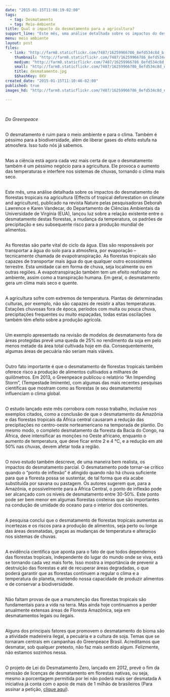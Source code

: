 ```yaml
---
date: "2015-01-15T11:08:19-02:00"
tags:
  - tag: Desmatamento
  - tag: Meio-Ambiente
title: Qual o impacto do desmatamento para a agricultura?
support_line: "Este mês, uma análise detalhada sobre os impactos do desmatamento na agricultura lançou luz sobre o risco para a produção mundial de alimentos."
menu: meio ambiente
layout: post
files:
  - link: "http://farm8.staticflickr.com/7487/16259966786_8efd534c8d_b.jpg"
    thumbnail: "http://farm8.staticflickr.com/7487/16259966786_8efd534c8d_t.jpg"
    medium: "http://farm8.staticflickr.com/7487/16259966786_8efd534c8d_z.jpg"
    small: "http://farm8.staticflickr.com/7487/16259966786_8efd534c8d_n.jpg"
    title: desmatamento.jpg
    $$hashKey: 0XV
created_date: "2015-01-15T11:10:46-02:00"
published: true
images_hd: "http://farm8.staticflickr.com/7487/16259966786_8efd534c8d_n.jpg"

---
```

<div id="content-header">
<div id="content-title">
<p>&nbsp;</p>
</div>
</div>

<div id="content-area">
<div id="default-content">
<div id="node-16940">
<div>
<div>
<p><em>Do Greenpeace</em></p>

<p><br />
O desmatamento &eacute; ruim para o meio ambiente e para o clima. Tamb&eacute;m &eacute; p&eacute;ssimo para a biodiversidade, al&eacute;m de liberar gases do efeito estufa na atmosfera. Isso tudo n&oacute;s j&aacute; sabemos.</p>

<p><br />
Mas a ci&ecirc;ncia est&aacute; agora cada vez mais certa de que o desmatamento tamb&eacute;m &eacute; um p&eacute;ssimo neg&oacute;cio para a agricultura. Ele provoca o aumento das temperaturas e interfere nos sistemas de chuvas, tornando o clima mais seco.</p>

<p><br />
Este m&ecirc;s, uma an&aacute;lise detalhada sobre os impactos do desmatamento de florestas tropicais na agricultura (Effects of tropical deforestation on climate and agriculture), publicado na revista Nature pelas pesquisadoras Deborah Lawrence e Karen Vandecar, do Departamento de Ci&ecirc;ncias Ambientais da Universidade de Virg&iacute;nia (EUA), lan&ccedil;ou luz sobre a rela&ccedil;&atilde;o existente entre o desmatamento destas florestas, a mudan&ccedil;a da temperatura, os padr&otilde;es de precipita&ccedil;&atilde;o e seu subsequente risco para a produ&ccedil;&atilde;o mundial de alimentos.</p>

<p><br />
As florestas s&atilde;o parte vital do ciclo da &aacute;gua. Elas s&atilde;o respons&aacute;veis por transportar a &aacute;gua do solo para a atmosfera, por evapora&ccedil;&atilde;o &ndash; tecnicamente chamada de evapotranspira&ccedil;&atilde;o. As florestas tropicais s&atilde;o capazes de transportar mais &aacute;gua do que qualquer outro ecossistema terrestre. Esta umidade cai em forma de chuva, seja localmente ou em outras regi&otilde;es. A evapotranspira&ccedil;&atilde;o tamb&eacute;m tem um efeito resfriador no ambiente, assim como a transpira&ccedil;&atilde;o humana. Em geral, o desmatamento gera um clima mais seco e quente.</p>

<p><br />
A agricultura sofre com extremos de temperatura. Plantas de determinadas culturas, por exemplo, n&atilde;o s&atilde;o capazes de resistir a altas temperaturas. Esta&ccedil;&otilde;es chuvosas fora de &eacute;poca, per&iacute;odos com muita ou pouca chuva, precipita&ccedil;&otilde;es frequentes ou muito espa&ccedil;adas, todas estas oscila&ccedil;&otilde;es tamb&eacute;m t&ecirc;m efeito sobre a produ&ccedil;&atilde;o agr&iacute;cola.</p>

<p><br />
Um exemplo apresentado na revis&atilde;o de modelos de desmatamento fora de &aacute;reas protegidas prev&ecirc; uma queda de 25% no rendimento da soja em pelo menos metade da &aacute;rea total cultivada hoje em dia. Consequentemente, algumas &aacute;reas de pecu&aacute;ria n&atilde;o seriam mais vi&aacute;veis.</p>

<p><br />
Outro fato importante &eacute; que o desmatamento de florestas tropicais tamb&eacute;m oferece risco a produ&ccedil;&atilde;o de alimentos cultivados a milhares de quil&ocirc;metros. Em 2013, o Greenpeace publicou o relat&oacute;rio &ldquo;An Impending Storm&rdquo;, (Tempestade Iminente), com algumas das mais recentes pesquisas cient&iacute;ficas que mostram como as florestas (e seu desmatamento) influenciam o clima global.</p>

<p><br />
O estudo lan&ccedil;ado este m&ecirc;s corrobora com nosso trabalho, inclusive nos exemplos citados, como a conclus&atilde;o de que o desmatamento da Amaz&ocirc;nia e das florestas tropicais da &Aacute;frica central causaram a redu&ccedil;&atilde;o das precipita&ccedil;&otilde;es no centro-oeste norteamericano na temporada de plantio. Do mesmo modo, o completo desmatamento da floresta da Bacia do Congo, na &Aacute;frica, deve intensificar as mon&ccedil;&otilde;es no Oeste africano, enquanto o aumento de temperatura, que deve ficar entre 2 e 4 &deg;C, e a redu&ccedil;&atilde;o em at&eacute; 50% nas chuvas, devem afetar toda a regi&atilde;o.</p>

<p><br />
O novo estudo tamb&eacute;m descreve, de uma maneira bem realista, os impactos do desmatamento parcial. O desmatamento pode tornar-se cr&iacute;tico quando o &ldquo;ponto de inflex&atilde;o&rdquo; &eacute; atingido quando n&atilde;o h&aacute; chuva suficiente para que a floresta possa se sustentar, de tal forma que ela acabe substitu&iacute;da por savana ou pastagem. Os autores sugerem que, para a Amaz&ocirc;nia, e possivelmente para a &Aacute;frica Central, o ponto de inflex&atilde;o pode ser alcan&ccedil;ado com os n&iacute;veis de desmatamento entre 30-50%. Este ponto pode ser bem menor em algumas florestas costeiras que s&atilde;o importantes na condu&ccedil;&atilde;o de umidade do oceano para o interior dos continentes.</p>

<p><br />
A pesquisa conclui que o desmatamento de florestas tropicais aumentas as incertezas e os riscos para a produ&ccedil;&atilde;o de alimentos, seja perto ou longe das &aacute;reas desmatadas, gra&ccedil;as as mudan&ccedil;as de temperatura e altera&ccedil;&atilde;o nos sistemas de chuvas.</p>

<p><br />
A evid&ecirc;ncia cient&iacute;fica que aponta para o fato de que todos dependemos das florestas tropicais, independente do lugar do mundo onde se viva, est&aacute; se tornando cada vez mais forte. Isso mostra a import&acirc;ncia de prevenir a destrui&ccedil;&atilde;o das florestas e at&eacute; de recuperar &aacute;reas degradadas, o que poder&aacute; garantir que as florestas continuem a regular o clima e a temperatura do planeta, mantendo nossa capacidade de produzir alimentos e de conservar a biodiversidade.</p>

<p><br />
N&atilde;o faltam provas de que a manuten&ccedil;&atilde;o das florestas tropicais s&atilde;o fundamentais para a vida na terra. Mas ainda hoje continuamos a perder anualmente extensas &aacute;reas de Floresta Amaz&ocirc;nica, seja em desmatamentos legais ou ilegais.</p>

<p><br />
Alguns dos principais fatores que promovem o desmatamento do bioma s&atilde;o a atividade madeireira ilegal, a pecu&aacute;ria e a cultura de soja. Temas que se tornaram centrais em campanhas do Greenpeace Brasil. Acreditamos que desmatar, sob qualquer pretexto, n&atilde;o faz mais sentido algum. Felizmente, n&atilde;o estamos sozinhos nessa.</p>

<p><br />
O projeto de Lei do Desmatamento Zero, lan&ccedil;ado em 2012, prev&ecirc; o fim da emiss&atilde;o de licen&ccedil;as de desmatamento em florestas nativas, ou seja, mesmo a porcentagem permitida por lei n&atilde;o poder&aacute; mais ser desmatada A iniciativa j&aacute; conta com o apoio de mais de 1 milh&atilde;o de brasileiros (Para assinar a peti&ccedil;&atilde;o,&nbsp;<a href="http://www.desmatamentozero.org.br/" target="_blank">clique aqui</a>).</p>
</div>
</div>
</div>
</div>
</div>
